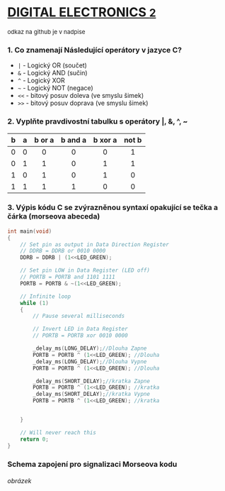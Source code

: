 # [DIGITAL ELECTRONICS <font size="5"> 2 </font>](https://github.com/jamo796/Digital-electronics-2/)
<font size="2"> odkaz na github je v nadpise </font>
 
### 1. Co znamenají Následující operátory v jazyce C?
   - ```|``` - Logický OR (součet)
   - ```&``` - Logický AND (sučin)
   - ```^``` - Logický XOR 
   - ```~``` - Logický NOT (negace)
   - ```<<``` - bitový posuv doleva (ve smyslu šimek)
   - ```>>``` - bitový posuv doprava (ve smyslu šimek)

### 2. Vyplňte pravdivostní tabulku s operátory <font size="3"> |, &, ^, ~ </font>


| **b** | **a** |**b or a** | **b and a** | **b xor a** | **not b** |
| :-: | :-: | :-: | :-: | :-: | :-: |
| 0 | 0 | 0 | 0 | 0 | 1 |
| 0 | 1 | 1 | 0 | 1 | 1 |
| 1 | 0 | 1 | 0 | 1 | 0 |
| 1 | 1 | 1 | 1 | 0 | 0 |


### 3. Výpis kódu C se zvýrazněnou syntaxí <font size="3"> opakující se tečka a čárka (morseova abeceda) </font>

```c
int main(void)
{
    // Set pin as output in Data Direction Register
    // DDRB = DDRB or 0010 0000
    DDRB = DDRB | (1<<LED_GREEN);

    // Set pin LOW in Data Register (LED off)
    // PORTB = PORTB and 1101 1111
    PORTB = PORTB & ~(1<<LED_GREEN);

    // Infinite loop
    while (1)
    {
        // Pause several milliseconds

        // Invert LED in Data Register
        // PORTB = PORTB xor 0010 0000

        _delay_ms(LONG_DELAY);//Dlouha Zapne
        PORTB = PORTB ^ (1<<LED_GREEN); //Dlouha
        _delay_ms(LONG_DELAY);//Dlouha Vypne
        PORTB = PORTB ^ (1<<LED_GREEN); //Dlouha

        _delay_ms(SHORT_DELAY);//kratka Zapne
        PORTB = PORTB ^ (1<<LED_GREEN); //kratka
        _delay_ms(SHORT_DELAY);//kratka Vypne
        PORTB = PORTB ^ (1<<LED_GREEN); //kratka


    }

    // Will never reach this
    return 0;
}

```

### Schema zapojení pro signalizaci Morseova kodu

###### obrázek

